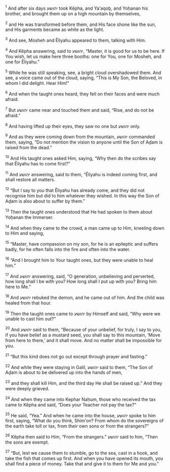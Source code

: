 <sup>1</sup> And after six days יהושע took Kĕpha, and Ya‛aqoḇ, and Yoḥanan his brother, and brought them up on a high mountain by themselves,

<sup>2</sup> and He was transformed before them, and His face shone like the sun, and His garments became as white as the light.

<sup>3</sup> And see, Mosheh and Ĕliyahu appeared to them, talking with Him.

<sup>4</sup> And Kĕpha answering, said to יהושע, “Master, it is good for us to be here. If You wish, let us make here three booths: one for You, one for Mosheh, and one for Ĕliyahu.”

<sup>5</sup> While he was still speaking, see, a bright cloud overshadowed them. And see, a voice came out of the cloud, saying, “This is My Son, the Beloved, in whom I did delight. Hear Him!”

<sup>6</sup> And when the taught ones heard, they fell on their faces and were much afraid.

<sup>7</sup> But יהושע came near and touched them and said, “Rise, and do not be afraid.”

<sup>8</sup> And having lifted up their eyes, they saw no one but יהושע only.

<sup>9</sup> And as they were coming down from the mountain, יהושע commanded them, saying, “Do not mention the vision to anyone until the Son of Aḏam is raised from the dead.”

<sup>10</sup> And His taught ones asked Him, saying, “Why then do the scribes say that Ĕliyahu has to come first?”

<sup>11</sup> And יהושע answering, said to them, “Ĕliyahu is indeed coming first, and shall restore all matters.

<sup>12</sup> “But I say to you that Ĕliyahu has already come, and they did not recognise him but did to him whatever they wished. In this way the Son of Aḏam is also about to suffer by them.”

<sup>13</sup> Then the taught ones understood that He had spoken to them about Yoḥanan the Immerser.

<sup>14</sup> And when they came to the crowd, a man came up to Him, kneeling down to Him and saying,

<sup>15</sup> “Master, have compassion on my son, for he is an epileptic and suffers badly, for he often falls into the fire and often into the water.

<sup>16</sup> “And I brought him to Your taught ones, but they were unable to heal him.”

<sup>17</sup> And יהושע answering, said, “O generation, unbelieving and perverted, how long shall I be with you? How long shall I put up with you? Bring him here to Me.”

<sup>18</sup> And יהושע rebuked the demon, and he came out of him. And the child was healed from that hour.

<sup>19</sup> Then the taught ones came to יהושע by Himself and said, “Why were we unable to cast him out?”

<sup>20</sup> And יהושע said to them, “Because of your unbelief, for truly, I say to you, if you have belief as a mustard seed, you shall say to this mountain, ‘Move from here to there,’ and it shall move. And no matter shall be impossible for you.

<sup>21</sup> “But this kind does not go out except through prayer and fasting.”

<sup>22</sup> And while they were staying in Galil, יהושע said to them, “The Son of Aḏam is about to be delivered up into the hands of men,

<sup>23</sup> and they shall kill Him, and the third day He shall be raised up.” And they were deeply grieved.

<sup>24</sup> And when they came into Kephar Naḥum, those who received the tax came to Kĕpha and said, “Does your Teacher not pay the tax?”

<sup>25</sup> He said, “Yea.” And when he came into the house, יהושע spoke to him first, saying, “What do you think, Shim‛on? From whom do the sovereigns of the earth take toll or tax, from their own sons or from the strangers?”

<sup>26</sup> Kĕpha then said to Him, “From the strangers.” יהושע said to him, “Then the sons are exempt.

<sup>27</sup> “But, lest we cause them to stumble, go to the sea, cast in a hook, and take the fish that comes up first. And when you have opened its mouth, you shall find a piece of money. Take that and give it to them for Me and you.”


